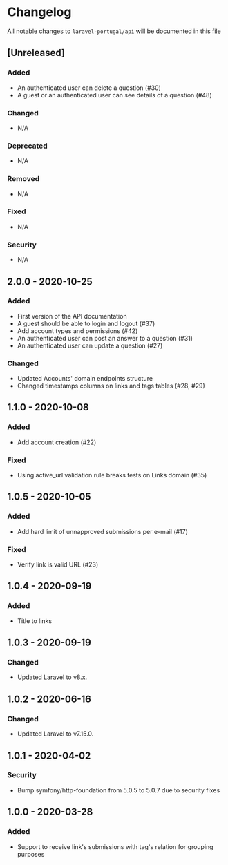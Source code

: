 # Changelog

All notable changes to `laravel-portugal/api` will be documented in this file

## [Unreleased]

### Added

- An authenticated user can delete a question (#30)
- A guest or an authenticated user can see details of a question (#48)

### Changed

- N/A

### Deprecated

- N/A

### Removed

- N/A

### Fixed

- N/A

### Security

- N/A

## 2.0.0 - 2020-10-25

### Added

- First version of the API documentation
- A guest should be able to login and logout (#37)
- Add account types and permissions (#42)
- An authenticated user can post an answer to a question (#31)
- An authenticated user can update a question (#27)

### Changed

- Updated Accounts' domain endpoints structure
- Changed timestamps columns on links and tags tables (#28, #29)

## 1.1.0 - 2020-10-08

### Added

- Add account creation (#22)

### Fixed

- Using active_url validation rule breaks tests on Links domain (#35)

## 1.0.5 - 2020-10-05

### Added

- Add hard limit of unnapproved submissions per e-mail (#17)

### Fixed

- Verify link is valid URL (#23)

## 1.0.4 - 2020-09-19

### Added

- Title to links

## 1.0.3 - 2020-09-19

### Changed

- Updated Laravel to v8.x. 

## 1.0.2 - 2020-06-16

### Changed

- Updated Laravel to v7.15.0. 

## 1.0.1 - 2020-04-02

### Security

- Bump symfony/http-foundation from 5.0.5 to 5.0.7 due to security fixes

## 1.0.0 - 2020-03-28

### Added

- Support to receive link's submissions with tag's relation for grouping purposes
